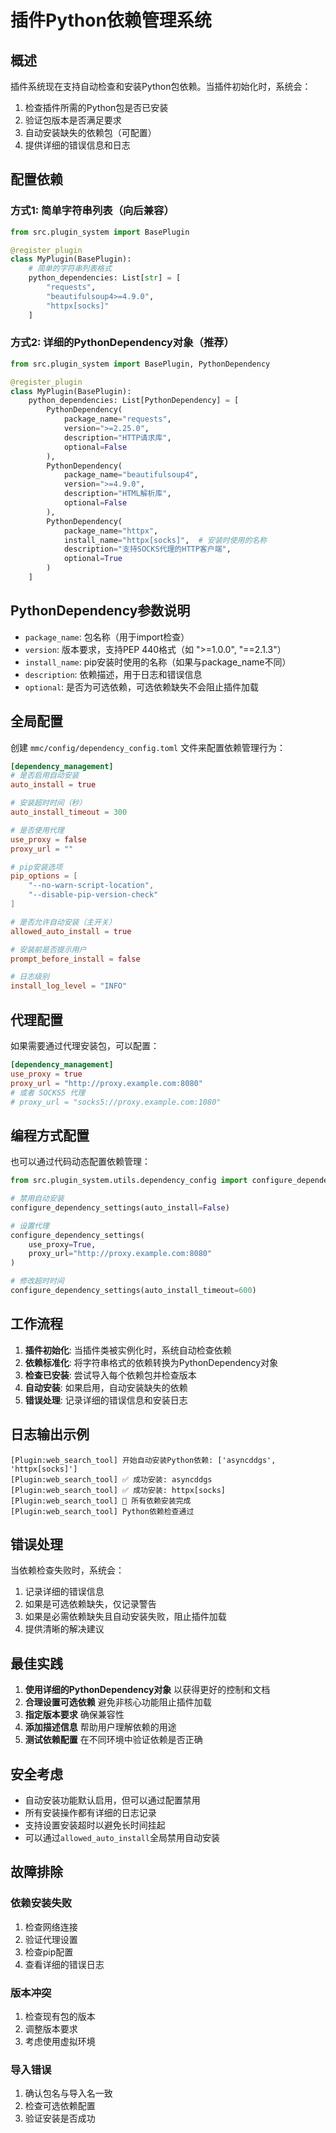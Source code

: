 # 插件Python依赖管理系统

## 概述

插件系统现在支持自动检查和安装Python包依赖。当插件初始化时，系统会：

1. 检查插件所需的Python包是否已安装
2. 验证包版本是否满足要求
3. 自动安装缺失的依赖包（可配置）
4. 提供详细的错误信息和日志

## 配置依赖

### 方式1: 简单字符串列表（向后兼容）

```python
from src.plugin_system import BasePlugin

@register_plugin
class MyPlugin(BasePlugin):
    # 简单的字符串列表格式
    python_dependencies: List[str] = [
        "requests", 
        "beautifulsoup4>=4.9.0",
        "httpx[socks]"
    ]
```

### 方式2: 详细的PythonDependency对象（推荐）

```python
from src.plugin_system import BasePlugin, PythonDependency

@register_plugin
class MyPlugin(BasePlugin):
    python_dependencies: List[PythonDependency] = [
        PythonDependency(
            package_name="requests",
            version=">=2.25.0",
            description="HTTP请求库",
            optional=False
        ),
        PythonDependency(
            package_name="beautifulsoup4",
            version=">=4.9.0", 
            description="HTML解析库",
            optional=False
        ),
        PythonDependency(
            package_name="httpx",
            install_name="httpx[socks]",  # 安装时使用的名称
            description="支持SOCKS代理的HTTP客户端",
            optional=True
        )
    ]
```

## PythonDependency参数说明

- `package_name`: 包名称（用于import检查）
- `version`: 版本要求，支持PEP 440格式（如 ">=1.0.0", "==2.1.3"）
- `install_name`: pip安装时使用的名称（如果与package_name不同）
- `description`: 依赖描述，用于日志和错误信息
- `optional`: 是否为可选依赖，可选依赖缺失不会阻止插件加载

## 全局配置

创建 `mmc/config/dependency_config.toml` 文件来配置依赖管理行为：

```toml
[dependency_management]
# 是否启用自动安装
auto_install = true

# 安装超时时间（秒）
auto_install_timeout = 300

# 是否使用代理
use_proxy = false
proxy_url = ""

# pip安装选项
pip_options = [
    "--no-warn-script-location",
    "--disable-pip-version-check"
]

# 是否允许自动安装（主开关）
allowed_auto_install = true

# 安装前是否提示用户
prompt_before_install = false

# 日志级别
install_log_level = "INFO"
```

## 代理配置

如果需要通过代理安装包，可以配置：

```toml
[dependency_management]
use_proxy = true
proxy_url = "http://proxy.example.com:8080"
# 或者 SOCKS5 代理
# proxy_url = "socks5://proxy.example.com:1080"
```

## 编程方式配置

也可以通过代码动态配置依赖管理：

```python
from src.plugin_system.utils.dependency_config import configure_dependency_settings

# 禁用自动安装
configure_dependency_settings(auto_install=False)

# 设置代理
configure_dependency_settings(
    use_proxy=True,
    proxy_url="http://proxy.example.com:8080"
)

# 修改超时时间
configure_dependency_settings(auto_install_timeout=600)
```

## 工作流程

1. **插件初始化**: 当插件类被实例化时，系统自动检查依赖
2. **依赖标准化**: 将字符串格式的依赖转换为PythonDependency对象
3. **检查已安装**: 尝试导入每个依赖包并检查版本
4. **自动安装**: 如果启用，自动安装缺失的依赖
5. **错误处理**: 记录详细的错误信息和安装日志

## 日志输出示例

```
[Plugin:web_search_tool] 开始自动安装Python依赖: ['asyncddgs', 'httpx[socks]']
[Plugin:web_search_tool] ✅ 成功安装: asyncddgs
[Plugin:web_search_tool] ✅ 成功安装: httpx[socks]
[Plugin:web_search_tool] 🎉 所有依赖安装完成
[Plugin:web_search_tool] Python依赖检查通过
```

## 错误处理

当依赖检查失败时，系统会：

1. 记录详细的错误信息
2. 如果是可选依赖缺失，仅记录警告
3. 如果是必需依赖缺失且自动安装失败，阻止插件加载
4. 提供清晰的解决建议

## 最佳实践

1. **使用详细的PythonDependency对象** 以获得更好的控制和文档
2. **合理设置可选依赖** 避免非核心功能阻止插件加载
3. **指定版本要求** 确保兼容性
4. **添加描述信息** 帮助用户理解依赖的用途
5. **测试依赖配置** 在不同环境中验证依赖是否正确

## 安全考虑

- 自动安装功能默认启用，但可以通过配置禁用
- 所有安装操作都有详细的日志记录
- 支持设置安装超时以避免长时间挂起
- 可以通过`allowed_auto_install`全局禁用自动安装

## 故障排除

### 依赖安装失败

1. 检查网络连接
2. 验证代理设置
3. 检查pip配置
4. 查看详细的错误日志

### 版本冲突

1. 检查现有包的版本
2. 调整版本要求
3. 考虑使用虚拟环境

### 导入错误

1. 确认包名与导入名一致
2. 检查可选依赖配置
3. 验证安装是否成功

